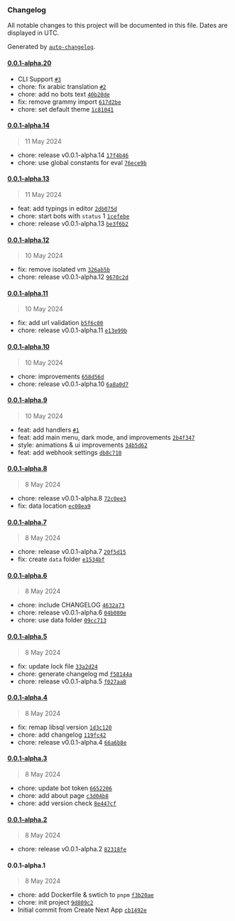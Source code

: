 ### Changelog

All notable changes to this project will be documented in this file. Dates are displayed in UTC.

Generated by [`auto-changelog`](https://github.com/CookPete/auto-changelog).

#### [0.0.1-alpha.20](https://github.com/botmate/botmate/compare/0.0.1-alpha.14...0.0.1-alpha.20)

- CLI Support [`#3`](https://github.com/botmate/botmate/pull/3)
- chore: fix arabic translation [`#2`](https://github.com/botmate/botmate/pull/2)
- chore: add no bots text [`40b20de`](https://github.com/botmate/botmate/commit/40b20de98a2ee6d167c76ee113df074d0a750c4e)
- fix: remove grammy import [`617d2be`](https://github.com/botmate/botmate/commit/617d2be6659f53d43f90fc2b195937621dbb4fa8)
- chore: set default theme [`1c81041`](https://github.com/botmate/botmate/commit/1c810417571b98fb8fd003ad6fc40dd7f21ddb6f)

#### [0.0.1-alpha.14](https://github.com/botmate/botmate/compare/0.0.1-alpha.13...0.0.1-alpha.14)

> 11 May 2024

- chore: release v0.0.1-alpha.14 [`17f4b46`](https://github.com/botmate/botmate/commit/17f4b4663c5051abee9e247a2a2a4d74309c252a)
- chore: use global constants for eval [`76ece9b`](https://github.com/botmate/botmate/commit/76ece9bed9e05c3d93fe67e5af7b7e24f865275f)

#### [0.0.1-alpha.13](https://github.com/botmate/botmate/compare/0.0.1-alpha.12...0.0.1-alpha.13)

> 11 May 2024

- feat: add typings in editor [`2db075d`](https://github.com/botmate/botmate/commit/2db075dabb678d8073c9f67a62ec8e95a3a25610)
- chore: start bots with `status` 1 [`1cefebe`](https://github.com/botmate/botmate/commit/1cefebe79e57c514cafc6d0fbbde3df0bb9524e4)
- chore: release v0.0.1-alpha.13 [`be3f6b2`](https://github.com/botmate/botmate/commit/be3f6b283131e5723a4ce5273922f68dbc3a2e63)

#### [0.0.1-alpha.12](https://github.com/botmate/botmate/compare/0.0.1-alpha.11...0.0.1-alpha.12)

> 10 May 2024

- fix: remove isolated vm [`326ab5b`](https://github.com/botmate/botmate/commit/326ab5bca8076dd3e6a588bcbdb9d96d7242b38b)
- chore: release v0.0.1-alpha.12 [`9670c2d`](https://github.com/botmate/botmate/commit/9670c2d8a86d4957d6aa64e4bfdcaec6817b8b99)

#### [0.0.1-alpha.11](https://github.com/botmate/botmate/compare/0.0.1-alpha.10...0.0.1-alpha.11)

> 10 May 2024

- fix: add url validation [`b5f6c00`](https://github.com/botmate/botmate/commit/b5f6c00ebaf9efb327a4c82ea7d8d36157e40960)
- chore: release v0.0.1-alpha.11 [`e13e99b`](https://github.com/botmate/botmate/commit/e13e99b31f4cd012214e0bb4ae1bc31437dfd704)

#### [0.0.1-alpha.10](https://github.com/botmate/botmate/compare/0.0.1-alpha.9...0.0.1-alpha.10)

> 10 May 2024

- chore: improvements [`658d56d`](https://github.com/botmate/botmate/commit/658d56d46cd6e44ef1eef1c5517dfa9c33e0ad9d)
- chore: release v0.0.1-alpha.10 [`6a8a0d7`](https://github.com/botmate/botmate/commit/6a8a0d7cf81df38904dbf1ba191ad39518c1ed08)

#### [0.0.1-alpha.9](https://github.com/botmate/botmate/compare/0.0.1-alpha.8...0.0.1-alpha.9)

> 10 May 2024

- feat: add handlers [`#1`](https://github.com/botmate/botmate/pull/1)
- feat: add main menu, dark mode, and improvements [`2b4f347`](https://github.com/botmate/botmate/commit/2b4f347dee22cc5a30e38a067affd2f9e5e55ae5)
- style: animations & ui improvements [`34b5d62`](https://github.com/botmate/botmate/commit/34b5d627289213cd3d317e392dda8278137bbafc)
- feat: add webhook settings [`db8c710`](https://github.com/botmate/botmate/commit/db8c7104485644e30142dc0dcd59526b3fefcc5f)

#### [0.0.1-alpha.8](https://github.com/botmate/botmate/compare/0.0.1-alpha.7...0.0.1-alpha.8)

> 8 May 2024

- chore: release v0.0.1-alpha.8 [`72c0ee3`](https://github.com/botmate/botmate/commit/72c0ee3ee704c67794b5b06e8eb3b406250cad8d)
- fix: data location [`ec08ea9`](https://github.com/botmate/botmate/commit/ec08ea938f88764fbc1e2e58cdd68e7a84e362c4)

#### [0.0.1-alpha.7](https://github.com/botmate/botmate/compare/0.0.1-alpha.6...0.0.1-alpha.7)

> 8 May 2024

- chore: release v0.0.1-alpha.7 [`20f5d15`](https://github.com/botmate/botmate/commit/20f5d157fea7a3bb2da2f3e5f5e968eec2f2f84c)
- fix: create `data` folder [`e1534bf`](https://github.com/botmate/botmate/commit/e1534bf5aaabe9c3f4eee79fd40a40232c95375d)

#### [0.0.1-alpha.6](https://github.com/botmate/botmate/compare/0.0.1-alpha.5...0.0.1-alpha.6)

> 8 May 2024

- chore: include CHANGELOG [`4632a73`](https://github.com/botmate/botmate/commit/4632a73538122a7d836311ac76aa93e734535bfb)
- chore: release v0.0.1-alpha.6 [`04b080e`](https://github.com/botmate/botmate/commit/04b080e9a809e759944014677b52911e747509e0)
- chore: use data folder [`09cc713`](https://github.com/botmate/botmate/commit/09cc7131b7a8fd22f163028fd4a2277b9d03e4ff)

#### [0.0.1-alpha.5](https://github.com/botmate/botmate/compare/0.0.1-alpha.4...0.0.1-alpha.5)

> 8 May 2024

- fix: update lock file [`33a2d24`](https://github.com/botmate/botmate/commit/33a2d246a70597b967c1fe7e631a3494432e20ce)
- chore: generate changelog md [`f58144a`](https://github.com/botmate/botmate/commit/f58144a9284a3107f192e6a75afa758b6733cc6a)
- chore: release v0.0.1-alpha.5 [`f027aa8`](https://github.com/botmate/botmate/commit/f027aa8f3691a0e54938bf293cf913def492d34e)

#### [0.0.1-alpha.4](https://github.com/botmate/botmate/compare/0.0.1-alpha.3...0.0.1-alpha.4)

> 8 May 2024

- fix: remap libsql version [`1d3c120`](https://github.com/botmate/botmate/commit/1d3c120677042b28257143cd4b10a813ef04c28c)
- chore: add changelog [`119fc42`](https://github.com/botmate/botmate/commit/119fc42ce7238fb035c230328d3c92cc911961f1)
- chore: release v0.0.1-alpha.4 [`66a6b8e`](https://github.com/botmate/botmate/commit/66a6b8e2ed1da9b394b736c0196d3b86a7c6e6d4)

#### [0.0.1-alpha.3](https://github.com/botmate/botmate/compare/0.0.1-alpha.2...0.0.1-alpha.3)

> 8 May 2024

- chore: update bot token [`6652206`](https://github.com/botmate/botmate/commit/6652206c42049bd3e1a0fa19c77bd4ca8991d433)
- chore: add about page [`c3d04b8`](https://github.com/botmate/botmate/commit/c3d04b866e0174c94a00d0137f26677231e9bb24)
- chore: add version check [`8e447cf`](https://github.com/botmate/botmate/commit/8e447cf8efba6daf4573d9bcb41b410dbc7b25bf)

#### [0.0.1-alpha.2](https://github.com/botmate/botmate/compare/0.0.1-alpha.1...0.0.1-alpha.2)

> 8 May 2024

- chore: release v0.0.1-alpha.2 [`82318fe`](https://github.com/botmate/botmate/commit/82318fe8fc3a63504d7308bbbccd660ef34a5a67)

#### 0.0.1-alpha.1

> 8 May 2024

- chore: add Dockerfile & swtich to `pnpm` [`f3b20ae`](https://github.com/botmate/botmate/commit/f3b20aeba4d9e7baa7482a80d1f88f23cbb4b487)
- chore: init project [`9d809c2`](https://github.com/botmate/botmate/commit/9d809c29f85965ce7f4620b1e558c32adcaab493)
- Initial commit from Create Next App [`cb1492e`](https://github.com/botmate/botmate/commit/cb1492e07a3f150de85c7be72003850049d081f7)
